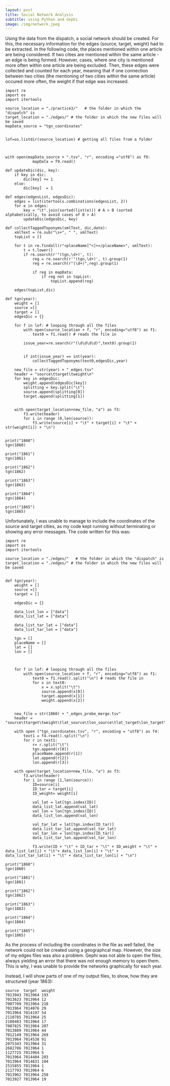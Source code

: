 ```yaml
---
layout: post
title: Social Network Analysis
subtitle: using Python and Gephi
image: /img/network.jpeg
---
```


Using the data from the dispatch, a social network should be created. For this, the necessary information for the edges (source, target, weight) had to be extracted. In the following code, the places mentioned within one article are being considered. If two cities are mentioned within the same article - an edge is being formed. However, cases, where one city is mentioned more often within one article are being excluded. Then, these edges were collected and counted for each year, meaning that if one connection between two cities (the mentioning of two cities within the same article) occured more often, the weight if that edge was increased.  

```
import re
import os
import itertools

source_location = "./practice3/"   # the folder in which the "dispatch" is
target_location = "./edges/" # the folder in which the new files will be saved
mapData_source = "tgn_coordinates" 

 
lof=os.listdir(source_location) # getting all files from a folder



with open(mapData_source + ".tsv", "r", encoding ="utf8") as f9:
            mapData = f9.read()

def updateDic(dic, key):
    if key in dic:
        dic[key] += 1
    else:
        dic[key]  = 1
        
def edges(edgesList, edgesDic):
    edges = list(itertools.combinations(edgesList, 2))
    for e in edges:
        key = "\t".join(sorted(list(e))) # A > B (sorted alphabetically, to avoid cases of B > A)
        updateDic(edgesDic, key)
            
def collectTaggedToponyms(xmlText, dic,date):
    xmlText = re.sub("\s+", " ", xmlText)
    topList = []
    
    for t in re.findall(r"<placeName[^<]+</placeName>", xmlText):
        t = t.lower()
        if re.search(r'"(tgn,\d+)', t):
            reg = re.search(r'"(tgn,\d+)', t).group(1)
            reg = re.search(r"(\d+)",reg).group(1)
            
            if reg in mapData:
                if reg not in topList:
                    topList.append(reg)

    edges(topList,dic)

def tgn(year):
    weight = []
    source =[]
    target = []
    edgesDic = {}
    
    for f in lof: # looping through all the files            
        with open(source_location + f, "r", encoding="utf8") as f1:
            text0 = f1.read() # reads the file in
        
        issue_year=re.search(r"(\d\d\d\d)",text0).group(1)
        
        
        if int(issue_year) == int(year):
            collectTaggedToponyms(text0,edgesDic,year)

    new_file = str(year) + "_edges.tsv"
    header = "source\ttarget\tweight\n"
    for key in edgesDic:
        weight.append(edgesDic[key])
        splitting = key.split("\t")
        source.append(splitting[0])
        target.append(splitting[1])
    

    with open(target_location+new_file, "a") as f3:
        f3.write(header)
        for i in range (0,len(source)):
            f3.write(source[i] + "\t" + target[i] + "\t" + str(weight[i]) + "\n")
        
 
print("1860")
tgn(1860)

print("1861")
tgn(1861)

print("1862")
tgn(1862)
 
print("1863")
tgn(1863)
 
print("1864")
tgn(1864)
 
print("1865")
tgn(1865)
```
Unfortunately, I was unable to manage to include the coordinates of the source and target cities, as my code kept running without terminating or showing any error messages. The code written for this was:

```
import re
import os
import itertools

source_location = "./edges/"   # the folder in which the "dispatch" is
target_location = "./edges/" # the folder in which the new files will be saved 


def tgn(year):
    weight = []
    source =[]
    target = []

    edgesDic = {}

    data_list_lon = ["data"]
    data_list_lat = ["data"]

    data_list_tar_lat = ["data"]
    data_list_tar_lon = ["data"]

    tgn = []
    placeName = []
    lat = []
    lon = []

    
 
    for f in lof: # looping through all the files            
        with open(source_location + f, "r", encoding="utf8") as f1:
            text0 = f1.read().split("\n") # reads the file in
            for x in text0:
                x = x.split("\t")
                source.append(x[0])
                target.append(x[1])
                weight.append(x[2])


    new_file = str(1860) + "_edges_probe_merge.tsv"
    header = "source\ttarget\tweight\tlat_source\tlon_source\tlat_target\lon_target\n"
    
    with open ("tgn_coordinates.tsv", "r", encoding = "utf8") as f4:
        text1 = f4.read().split("\n")
        for r in text1:
            r= r.split("\t")  
            tgn.append(r[0])
            placeName.append(r[1])
            lat.append(r[2])
            lon.append(r[3])
    
    with open(target_location+new_file, "a") as f3:
        f3.write(header)
        for i in range (1,len(source)):
            ID=source[i]
            ID_tar = target[i]
            ID_weight= weight[i]
    
            val_lat = lat[tgn.index(ID)]
            data_list_lat.append(val_lat)
            val_lon = lon[tgn.index(ID)]
            data_list_lon.append(val_lon)
    
            val_tar_lat = lat[tgn.index(ID_tar)]
            data_list_tar_lat.append(val_tar_lat)
            val_tar_lon = lon[tgn.index(ID_tar)]
            data_list_tar_lon.append(val_tar_lon)
        
            f3.write(ID + "\t" + ID_tar + "\t" + ID_weight + "\t" + data_list_lat[i] + "\t"+ data_list_lon[i] + "\t" + data_list_tar_lat[i] + "\t" + data_list_tar_lon[i] + "\n")

print("1860")
tgn(1860)

print("1861")
tgn(1861)

print("1862")
tgn(1862)
 
print("1863")
tgn(1863)
 
print("1864")
tgn(1864)
 
print("1865")
tgn(1865)

```
As the process of including the coordinates in the file as well failed, the network could not be created using a geographcal map. However, the size of my edges files was also a problem. Gephi was not able to open the files, always yielding an error that there was not enough memory to open them. This is why, I was unable to provide the networks graphically for each year. 

Instead, I will show parts of one of my output files, to show, how they are structured (year 1863):

```
source  target  weight
7013943 7013964 193
7013623 7013964 12
7007709 7013964 210
7013964 7014076 29
7013964 7014197 54
2110785 7013964 25
2100483 7013964 17
7007825 7013964 207
7013889 7013964 44
7012149 7013964 269
7013964 7014538 91
2075343 7013964 31
2682786 7013964 1
1127725 7013964 5
7013964 7014404 203
7013964 7014631 104
2515855 7013964 1
2117793 7013964 6
7013962 7013964 250
7013927 7013964 19
```